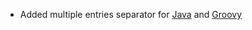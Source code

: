 * Added multiple entries separator for [Java](java/content-extraction#multiple-bodies) and [Groovy](snippets/groovy#multiple-bodies)  
